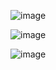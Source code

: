 ![image](https://github.com/user-attachments/assets/4e783af4-a3e3-4466-b12f-8c4b090bc546)

![image](https://github.com/user-attachments/assets/000c47c7-330a-4a51-a731-fdf0af107733)

![image](https://github.com/user-attachments/assets/93a591e5-1b8d-4156-9482-783b32cb7654)
